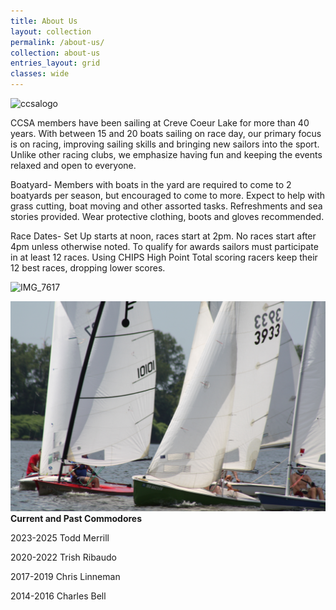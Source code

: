 ```yaml
---
title: About Us
layout: collection
permalink: /about-us/
collection: about-us
entries_layout: grid
classes: wide
---
```

![ccsalogo](https://user-images.githubusercontent.com/83256703/151712998-70edad94-0eaa-429f-a5a1-942ba5baaf3c.png)

CCSA members have been sailing at Creve Coeur Lake for more than 40 years. With between 15 and 20 boats sailing on race day, our primary focus is on racing, improving sailing skills and bringing new sailors into the sport. Unlike other racing clubs, we emphasize having fun and keeping the events relaxed and open to everyone.

Boatyard- Members with boats in the yard are required to come to 2 boatyards per season, but encouraged to come to more. Expect to help with grass cutting, boat moving and other assorted tasks. Refreshments and sea stories provided. Wear protective clothing, boots and gloves recommended. 

Race Dates- Set Up starts at noon, races start at 2pm. No races start after 4pm unless otherwise noted. To qualify for awards sailors must participate in at least 12 races. Using CHIPS High Point Total scoring racers keep their 12 best races, dropping lower scores.

![IMG_7617](https://user-images.githubusercontent.com/83256703/151710719-0f5f98c3-125c-47d2-b65c-16cfc0c2465a.jpg)

![IMG_5410](https://github.com/sailccsa/sailccsa.github.io/blob/7cb500a480b02fbf78445cc36105cfe0edd290f1/assets/images/IMG_5410.JPG)
**Current and Past Commodores**

2023-2025 Todd Merrill

2020-2022 Trish Ribaudo

2017-2019 Chris Linneman

2014-2016 Charles Bell
